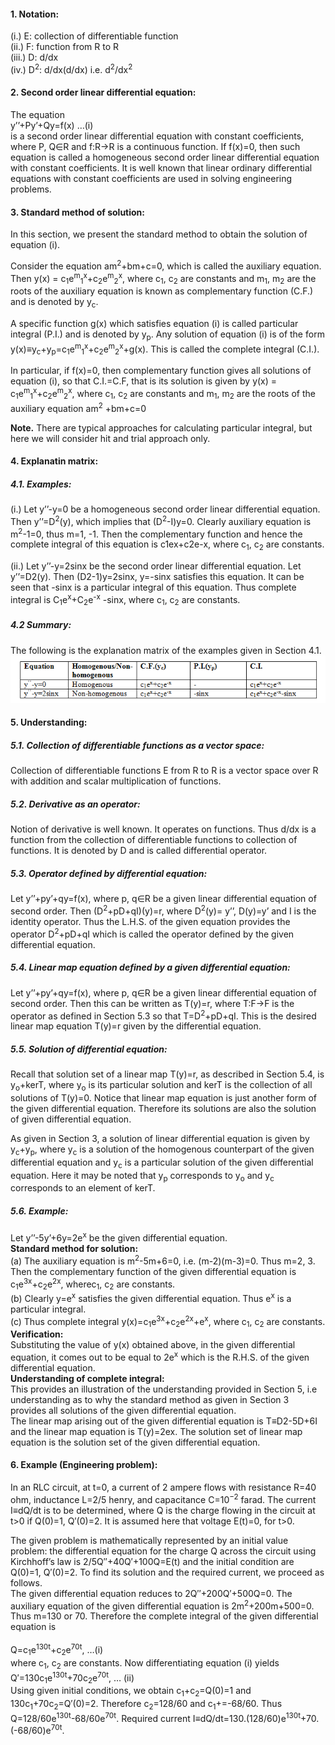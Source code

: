#### 1. Notation:
(i.) E: collection of differentiable function <br>
(ii.) F: function from R to R <br>
(iii.) D: d/dx <br>
(iv.) D<sup>2</sup>: d/dx(d/dx) i.e. d<sup>2</sup>/dx<sup>2</sup> 
#### 2. Second order linear differential equation:
The equation <br>
y’’+Py’+Qy=f(x) 					…(i) <br>
is a second order linear differential equation with constant coefficients, where P, Q&isin;R and f:R→R is a continuous function. If f(x)=0, then such equation is called a homogeneous second order linear differential equation with constant coefficients.
It is well known that linear ordinary differential equations with constant coefficients are used in solving engineering problems.<br>
#### 3. Standard method of solution:
In this section, we present the standard method to obtain the solution of equation (i). <br> 

Consider the equation am<sup>2</sup>+bm+c=0, which is called the auxiliary equation. Then y(x) = c<sub>1</sub>e<sup>m</sup><sub>1</sub><sup>x</sup>+c<sub>2</sub>e<sup>m</sup><sub>2</sub><sup>x</sup>, where c<sub>1</sub>, c<sub>2</sub> are constants and m<sub>1</sub>, m<sub>2</sub> are the roots of the auxiliary equation is known as complementary function (C.F.) and is denoted by y<sub>c</sub>. <br>

A specific function g(x) which satisfies equation (i) is called particular integral (P.I.) and is denoted by y<sub>p</sub>. Any solution of equation (i) is of the form y(x)≡y<sub>c</sub>+y<sub>p</sub>=c<sub>1</sub>e<sup>m</sup><sub>1</sub><sup>x</sup>+c<sub>2</sub>e<sup>m</sup><sub>2</sub><sup>x</sup>+g(x). This is called the complete integral (C.I.). <br>

In particular, if f(x)=0, then complementary function gives all solutions of equation (i), so that C.I.=C.F, that is its solution is given by y(x) = c<sub>1</sub>e<sup>m</sup><sub>1</sub><sup>x</sup>+c<sub>2</sub>e<sup>m</sup><sub>2</sub><sup>x</sup>, where  c<sub>1</sub>, c<sub>2</sub> are constants and  m<sub>1</sub>, m<sub>2</sub> are the roots of the auxiliary equation am<sup>2</sup> +bm+c=0 <br>

**Note.** There are typical approaches for calculating particular integral, but here we will consider hit and trial approach only. 
#### 4. Explanatin matrix:
##### 4.1. Examples:
(i.) Let y’’-y=0 be a homogeneous second order linear differential equation. Then y’’=D<sup>2</sup>(y), which implies that (D<sup>2</sup>-I)y=0. Clearly auxiliary equation is m<sup>2</sup>-1=0, thus m=1, -1. Then the complementary function and hence the complete integral of this equation is c1ex+c2e-x, where c<sub>1</sub>, c<sub>2</sub> are constants.

(ii.) Let y’’-y=2sinx be the second order linear differential equation. Let y’’=D2(y). Then (D2-1)y=2sinx, y=-sinx satisfies this equation. It can be seen that -sinx is a particular integral of this equation. Thus complete integral is C<sub>1</sub>e<sup>x</sup>+C<sub>2</sub>e<sup>-x</sup> -sinx, where c<sub>1</sub>, c<sub>2</sub> are constants.
##### 4.2 Summary:
The following is the explanation matrix of the examples given in Section 4.1.
![Summary](images/exp10imageaddition.PNG "Summary")
#### 5. Understanding:
##### 5.1. Collection of differentiable functions as a vector space:
Collection of differentiable functions E from R to R is a vector space over R with addition and scalar multiplication of functions.
##### 5.2. Derivative as an operator:
Notion of derivative is well known. It operates on functions. Thus d/dx is a function from the collection of differentiable functions to collection of functions. It is denoted by D and is called differential operator.
##### 5.3. Operator defined by differential equation:
Let y’’+py’+qy=f(x), where p, q&isin;R be a given linear differential equation of second order. Then (D<sup>2</sup>+pD+qI)(y)=r, where D<sup>2</sup>(y)= y’’, D(y)=y’ and I is the identity operator. Thus the L.H.S. of the given equation provides the operator D<sup>2</sup>+pD+qI which is called the operator defined by the given differential equation.
##### 5.4. Linear map equation defined by a given differential equation:
Let y’’+py’+qy=f(x), where p, q&isin;R be a given linear differential equation of second order. Then this can be written as T(y)=r, where T:F→F is the operator as defined in Section 5.3 so that T=D<sup>2</sup>+pD+qI. This is the desired linear map equation T(y)=r given by the differential equation.
##### 5.5. Solution of differential equation:
Recall that solution set of a linear map T(y)=r, as described in Section 5.4, is y<sub>o</sub>+kerT, where y<sub>o</sub> is its particular solution and kerT is the collection of all solutions of T(y)=0. Notice that linear map equation is just another form of the given differential equation. Therefore its solutions are also the solution of given differential equation.

As given in Section 3, a solution of linear differential equation is given by y<sub>c</sub>+y<sub>p</sub>, where y<sub>c</sub> is a solution of the homogenous counterpart of the given differential equation and y<sub>c</sub> is a particular solution of the given differential equation. Here it may be noted that y<sub>p</sub> corresponds to y<sub>o</sub> and y<sub>c</sub> corresponds to an element of kerT.
##### 5.6. Example: 
Let y’’-5y’+6y=2e<sup>x</sup> be the given differential equation. <br>
**Standard method for solution:** <br>
(a) The auxiliary equation is m<sup>2</sup>-5m+6=0, i.e. (m-2)(m-3)=0. Thus m=2, 3. Then the complementary function of the given differential equation is c<sub>1</sub>e<sup>3x</sup>+c<sub>2</sub>e<sup>2x</sup>, wherec<sub>1</sub>, c<sub>2</sub> are constants. <br>
(b) Clearly y=e<sup>x</sup> satisfies the given differential equation. Thus e<sup>x</sup> is a particular integral. <br>
(c) Thus complete integral y(x)=c<sub>1</sub>e<sup>3x</sup>+c<sub>2</sub>e<sup>2x</sup>+e<sup>x</sup>, where c<sub>1</sub>, c<sub>2</sub> are constants. <br>
**Verification:**  <br>
Substituting the value of y(x) obtained above, in the given differential equation, it comes out to be equal to 2e<sup>x</sup> which is the R.H.S. of the given differential equation. <br>
**Understanding of complete integral:**  <br>
This provides an illustration of the understanding provided in Section 5, i.e understanding as to why the standard method as given in Section 3 provides all solutions of the given differential equation. <br>
The linear map arising out of the given differential equation is T≡D2-5D+6I and the linear map equation is T(y)=2ex. The solution set of linear map equation is the solution set of the given differential equation. <br>
#### 6. Example (Engineering problem): <br>
In an RLC circuit, at t=0, a current of 2 ampere flows with resistance R=40 ohm, inductance L=2/5 henry, and capacitance C=10<sup>−2</sup> farad. The current I≡dQ/dt is to be determined, where Q is the charge flowing in the circuit at t>0 if Q(0)=1, Q′(0)=2. It is assumed here that voltage E(t)=0, for t>0. <br>

The given problem is mathematically represented by an initial value problem: the differential equation for the charge Q across the circuit using Kirchhoff’s law is 2/5Q′′+40Q′+100Q=E(t) and the initial condition are Q(0)=1, Q′(0)=2. To find its solution and the required current, we proceed as follows.  <br>
The given differential equation reduces to 2Q′′+200Q′+500Q=0. The auxiliary equation of the given differential equation is 2m<sup>2</sup>+200m+500=0. Thus m=130 or 70. Therefore the complete integral of the given differential equation is     <br>                                                 
                      Q=c<sub>1</sub>e<sup>130t</sup>+c<sub>2</sub>e<sup>70t</sup>,                      …(i) <br>
where c<sub>1</sub>, c<sub>2</sub> are constants. Now differentiating equation (i) yields  <br>
                           Q′=130c<sub>1</sub>e<sup>130t</sup>+70c<sub>2</sub>e<sup>70t</sup>,           … (ii)  <br>
Using given initial conditions, we obtain c<sub>1</sub>+c<sub>2</sub>=Q(0)=1 and 130c<sub>1</sub>+70c<sub>2</sub>=Q′(0)=2. Therefore c<sub>2</sub>=128/60 and c<sub>1</sub>+=-68/60. Thus Q=128/60e<sup>130t</sup>-68/60e<sup>70t</sup>. Required current I≡dQ/dt=130.(128/60)e<sup>130t</sup>+70.(-68/60)e<sup>70t</sup>.

